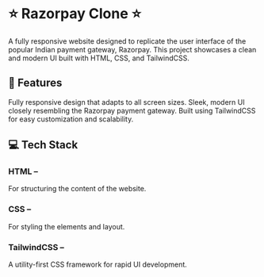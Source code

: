 # ⭐ Razorpay Clone ⭐

A fully responsive website designed to replicate the user interface of the popular Indian payment gateway, Razorpay. This project showcases a clean and modern UI built with HTML, CSS, and TailwindCSS.

## 🚀 Features

Fully responsive design that adapts to all screen sizes.
Sleek, modern UI closely resembling the Razorpay payment gateway.
Built using TailwindCSS for easy customization and scalability.

## 💻 Tech Stack

### HTML – 
For structuring the content of the website.

### CSS – 
For styling the elements and layout.

### TailwindCSS – 
A utility-first CSS framework for rapid UI development.
